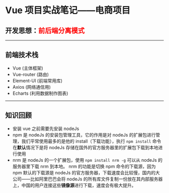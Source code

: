 # Vue 项目实战笔记——电商项目
## 开发思想：<font color='red'>前后端分离模式</font>
---
## 前端技术栈
* Vue (主体框架)
* Vue-router (路由)
* Element-UI (前端常用库)
* Axios (网络通信用)
* Echarts (利用数据制作图表)
---
## 知识回顾
* 安装 vue 之前需要先安装 nodeJs
* npm 是 nodeJs 的安装包管理工具，它的作用是对 nodeJs 的扩展包进行管理，我们平常使用最多的是他的 install（下载功能），执行 `npm install` 命令在**默认**情况下是将 nodeJs 存储在国外的官方服务器里的扩展包下载到本地进行使用
* nrm 是 nodeJs 的一个扩展包，使用 `npm install nrm -g` 可以从 nodeJs 的服务器里下载 nrm 到本地。
nrm 的功能是切换 npm 命令的下载源，因为 npm 默认的下载源是 nodeJs 的官方服务器，下载速度会比较慢，国内的大公司——比如阿里巴巴会将 nodeJs 的所有库文件复制一份放在其内部服务器上，中国的用户连接这些**镜像源**进行下载，速度会有极大提升。
